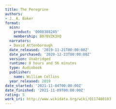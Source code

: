```yaml
---
title: The Peregrine
authors:
- J. A. Baker
format:
  aisn:
    product: '0008388245'
    membership: B07BVZK3XQ
  narrators:
  - David Attenborough
  date_released: '2019-11-21T00:00:00Z'
  date_purchased: '2020-12-23T00:00:00Z'
  version: Unabridged
  runtime: 8 hours and 56 minutes
  type: Audiobook
  publisher:
    name: William Collins
  year_released: 2019
date_started: '2021-11-04T00:00:00Z'
date_finished: '2021-11-09T00:00:00Z'
rating: 5
work_iri: http://www.wikidata.org/wiki/Q117480103
---
```



